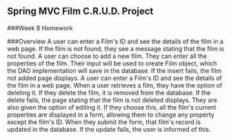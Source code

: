 ## Spring MVC Film C.R.U.D. Project
###Week 8 Homework

###Overview
A user can enter a Film's ID and see the details of the film in a web page. If the film is not found, they see a message stating that the film is not found. A user can choose to add a new film. They can enter all the properties of the film. Their input will be used to create Film object, which the DAO implementation will save in the database. If the insert fails, the film not added page displays. A user can enter a Film's ID and see the details of the film in a web page. When a user retrieves a film, they have the option of deleting it. If they delete the film, it is removed from the database. If the delete fails, the page stating that the film is not deleted displays. They are also given the option of editing it. If they choose this, all the film's current properties are displayed in a form, allowing them to change any property except the film's ID. When they submit the form, that film's record is updated in the database. If the update fails, the user is informed of this.
